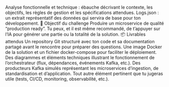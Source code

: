 Analyse fonctionnelle et technique : ébauche décrivant le contexte, les objectifs, les règles de gestion et les spécifications attendues.
Logs.json : un extrait représentatif des données qui servira de base pour ton développement.
🎯 Objectif du challenge
Produire un microservice de qualité “production ready”. Tu peux, et il est même recommandé, de t’appuyer sur l’IA pour générer une partie ou la totalité de la solution.
📦 Livrables attendus
Un repository Git structuré avec ton code et sa documentation partagé avant le rencontre pour préparer des questions.
Une image Docker de la solution et un fichier docker-compose pour faciliter le déploiement.
Des diagrammes et éléments techniques illustrant le fonctionnement de l’orchestrateur (flux, dépendances, événements Kafka, etc.).
Des producteurs Kafka simulés représentant les microservices d’ingestion, de standardisation et d’application.
Tout autre élément pertinent que tu jugeras utile (tests, CI/CD, monitoring, observabilité, etc.).